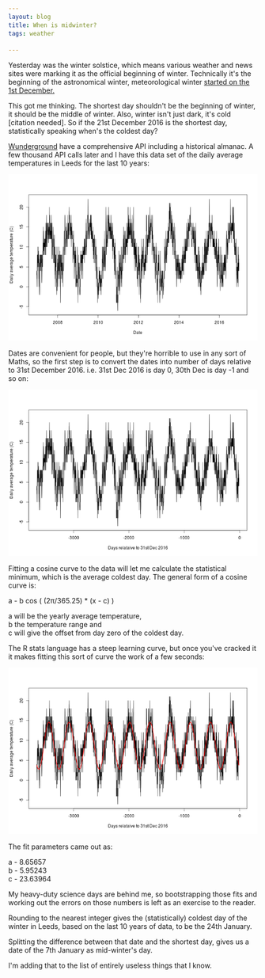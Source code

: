 ```yaml
---
layout: blog
title: When is midwinter?
tags: weather

---
```


Yesterday was the winter solstice, which means various weather and news sites were marking it as the official beginning of winter. Technically it's the beginning of the astronomical winter, meteorological winter [started on the 1st December.](http://www.metoffice.gov.uk/learning/learn-about-the-weather/how-weather-works/seasons/winter/when-does-winter-start)

This got me thinking. The shortest day shouldn't be the beginning of winter, it should be the middle of winter. Also, winter isn't just dark, it's cold [citation needed]. So if the 21st December 2016 is the shortest day, statistically speaking when's the coldest day?

[Wunderground](https://www.wunderground.com/?apiref=0ab59e04fbfd5b8f) have a comprehensive API including a historical almanac. A few thousand API calls later and I have this data set of the daily average temperatures in Leeds for the last 10 years:

<img class="img-responsive" src="/img/2016-12-22-temp-date.png" alt="Leeds temp">

Dates are convenient for people, but they're horrible to use in any sort of Maths, so the first step is to convert the dates into number of days relative to 31st December 2016. i.e. 31st Dec 2016 is day 0, 30th Dec is day -1 and so on:

<img class="img-responsive" src="/img/2016-12-22-temp-by-day.png" alt="Leeds temp by day">

Fitting a cosine curve to the data will let me calculate the statistical minimum, which is the average coldest day. The general form of a cosine curve is:

<p class="text-center">a - b cos ( (2&pi;/365.25) * (x - c) )</p>

a will be the yearly average temperature,  
b the temperature range and  
c will give the offset from day zero of the coldest day.

The R stats language has a steep learning curve, but once you've cracked it it makes fitting this sort of curve the work of a few seconds:

<img class="img-responsive" src="/img/2016-12-22-temp-by-day-with-fit.png" alt="Leeds temp with best fit line">

The fit parameters came out as:

a - 8.65657  
b - 5.95243  
c - 23.63964

My heavy-duty science days are behind me, so bootstrapping those fits and working out the errors on those numbers is left as an exercise to the reader.

Rounding to the nearest integer gives the (statistically) coldest day of the winter in Leeds, based on the last 10 years of data, to be the 24th January.

Splitting the difference between that date and the shortest day, gives us a date of the 7th January as mid-winter's day.

I'm adding that to the list of entirely useless things that I know.
